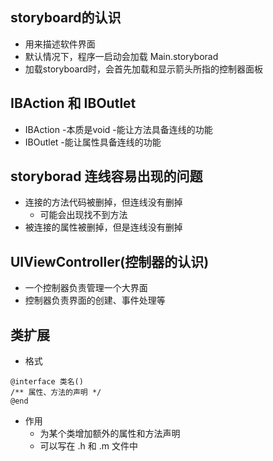 ## storyboard的认识
- 用来描述软件界面
- 默认情况下，程序一启动会加载 Main.storyborad
- 加载storyboard时，会首先加载和显示箭头所指的控制器面板


## IBAction 和 IBOutlet
- IBAction
  -本质是void
  -能让方法具备连线的功能
- IBOutlet
  -能让属性具备连线的功能

## storyborad 连线容易出现的问题
- 连接的方法代码被删掉，但连线没有删掉
  - 可能会出现找不到方法
- 被连接的属性被删掉，但是连线没有删掉

## UIViewController(控制器的认识)
- 一个控制器负责管理一个大界面
- 控制器负责界面的创建、事件处理等

## 类扩展
- 格式

```objc
@interface 类名()
/** 属性、方法的声明 */
@end
```

- 作用
	- 为某个类增加额外的属性和方法声明
	- 可以写在 .h 和 .m 文件中